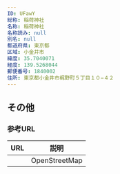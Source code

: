 ```yaml
---
ID: UFawY
総称: 稲荷神社
名称: 稲荷神社
名称読み: null
別名: null
都道府県: 東京都
区域: 小金井市
緯度: 35.7040071
経度: 139.5268044
郵便番号: 1840002
住所: 東京都小金井市梶野町５丁目１０−４２
---
```


## その他

### 参考URL

| URL | 説明          |
| --- | ------------- |
|     | OpenStreetMap |
